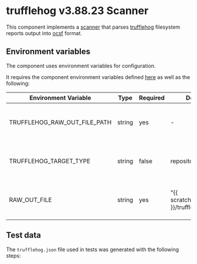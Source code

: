 # trufflehog v3.88.23 Scanner

This component implements a
[scanner](https://github.com/smithy-security/smithy/blob/main/sdk/component/component.go)
that parses [trufflehog](https://github.com/trufflesecurity/trufflehog)
filesystem reports output
into [ocsf](https://github.com/ocsf) format.

## Environment variables

The component uses environment variables for configuration.

It requires the component
environment variables defined [here](https://github.com/smithy-security/smithy/blob/main/sdk/README.md#component)
as well
as the following:

| Environment Variable     | Type   | Required | Default    | Description                                             |
|--------------------------|--------|----------|------------|---------------------------------------------------------|
| TRUFFLEHOG\_RAW\_OUT\_FILE\_PATH  | string | yes      | -          | The path where to find the trufflehog report                 |
| TRUFFLEHOG\_TARGET\_TYPE         | string | false    | repository | The type of target that was used to generate the report |
| RAW\_OUT\_FILE  | string | yes | "{{ scratchWorkspace }}/trufflehog.json" | The path where to put the trufflehog report

## Test data

The `trufflehog.json` file used in tests was generated with the following steps:
